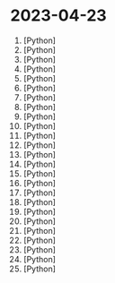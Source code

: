# 2023-04-23

1. [](https://github.comundefined "🔊 Text-Prompted Generative Audio Model") [Python]
2. [](https://github.comundefined "") [Python]
3. [](https://github.comundefined "decentralising the Ai Industry, free gpt-4/3.5 scripts through several reverse engineered api's ( poe.com, phind.com, chat.openai.com, phind.com, writesonic.com, sqlchat.ai, t3nsor.com, you.com etc...)") [Python]
4. [](https://github.comundefined "Auto-GPT中文版本及爱好者组织 同步更新原项目 AI领域创业 自媒体组织 用AI工作学习创作变现") [Python]
5. [](https://github.comundefined "Python - 100天从新手到大师") [Python]
6. [](https://github.comundefined "H2O LLM Studio - a framework and no-code GUI for fine-tuning LLMs") [Python]
7. [](https://github.comundefined "MiniGPT-4: Enhancing Vision-language Understanding with Advanced Large Language Models") [Python]
8. [](https://github.comundefined "Large Language-and-Vision Assistant built towards multimodal GPT-4 level capabilities.") [Python]
9. [](https://github.comundefined "A starting point for developing your own plug-in for Auto-GPT") [Python]
10. [](https://github.comundefined "Buzz transcribes and translates audio offline on your personal computer. Powered by OpenAI's Whisper.") [Python]
11. [](https://github.comundefined "GPTCache is a library for creating semantic cache to store responses from LLM queries.") [Python]
12. [](https://github.comundefined "A low-code Machine Learning platform to help developers build #AI solutions") [Python]
13. [](https://github.comundefined "Deep learning framework to train, deploy, and ship AI products Lightning fast.") [Python]
14. [](https://github.comundefined "Implementation of Natural Speech 2, Zero-shot Speech and Singing Synthesizer, in Pytorch") [Python]
15. [](https://github.comundefined "Curso para aprender el lenguaje de programación Python desde cero y para principiantes. Más de 30 clases, 25 horas en vídeo, código y grupo de chat. Desde sus fundamentos hasta la creación de un API Backend con base de datos y más...") [Python]
16. [](https://github.comundefined "OpenMMLab's Next Generation Video Understanding Toolbox and Benchmark") [Python]
17. [](https://github.comundefined "基于LangChain和ChatGLM-6B等系列LLM的针对本地知识库的自动问答") [Python]
18. [](https://github.comundefined "[CVPR 2023 Highlight] InternImage: Exploring Large-Scale Vision Foundation Models with Deformable Convolutions") [Python]
19. [](https://github.comundefined "Code and documentation to train Stanford's Alpaca models, and generate the data.") [Python]
20. [](https://github.comundefined "OpenMMLab Foundational Library for Training Deep Learning Models") [Python]
21. [](https://github.comundefined "NEW - YOLOv8 🚀 in PyTorch > ONNX > CoreML > TFLite") [Python]
22. [](https://github.comundefined "The purpose of this repository is for trans people not be genocided.") [Python]
23. [](https://github.comundefined "One line to create them all") [Python]
24. [](https://github.comundefined "Prometheus-based Kubernetes Resource Recommendations") [Python]
25. [](https://github.comundefined "A pytorch implementation of text-to-3D dreamfusion, powered by stable diffusion.") [Python]
